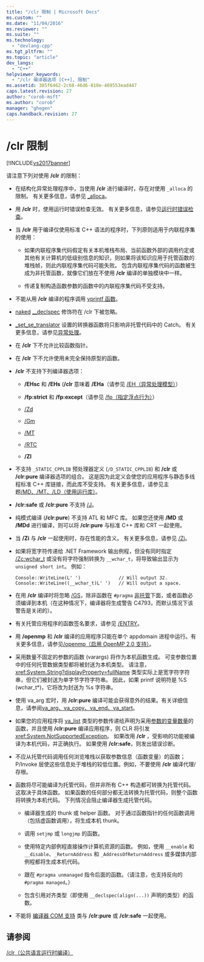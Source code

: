 ```yaml
---
title: "/clr 限制 | Microsoft Docs"
ms.custom: ""
ms.date: "11/04/2016"
ms.reviewer: ""
ms.suite: ""
ms.technology: 
  - "devlang-cpp"
ms.tgt_pltfrm: ""
ms.topic: "article"
dev_langs: 
  - "C++"
helpviewer_keywords: 
  - "/clr 编译器选项 [C++], 限制"
ms.assetid: 385f6462-2c68-46d6-810e-469553ead447
caps.latest.revision: 27
author: "corob-msft"
ms.author: "corob"
manager: "ghogen"
caps.handback.revision: 27
---
```

# /clr 限制
[!INCLUDE[vs2017banner](../../assembler/inline/includes/vs2017banner.md)]

请注意下列对使用 **\/clr** 的限制：  
  
-   在结构化异常处理程序中，当使用 **\/clr** 进行编译时，存在对使用 `_alloca` 的限制。  有关更多信息，请参见 [\_alloca](../../c-runtime-library/reference/alloca.md)。  
  
-   用 **\/clr** 时，使用运行时错误检查无效。  有关更多信息，请参见[运行时错误检查](../Topic/How%20to:%20Use%20Native%20Run-Time%20Checks.md)。  
  
-   当 **\/clr** 用于编译仅使用标准 C\+\+ 语法的程序时，下列原则适用于内联程序集的使用：  
  
    -   如果内联程序集代码假定有关本机堆栈布局、当前函数外部的调用约定或其他有关计算机的低级别信息的知识，则如果将该知识应用于托管函数的堆栈帧，则此内联程序集代码可能失败。  包含内联程序集代码的函数被生成为非托管函数，就像它们放在不使用 **\/clr** 编译的单独模块中一样。  
  
    -   传递复制构造函数参数的函数中的内联程序集代码不受支持。  
  
-   不能从用 **\/clr** 编译的程序调用 [vprintf 函数](../../c-runtime-library/vprintf-functions.md)。  
  
-   [naked](../../cpp/naked-cpp.md) [\_\_declspec](../../cpp/declspec.md) 修饰符在 \/clr 下被忽略。  
  
-   [\_set\_se\_translator](../../c-runtime-library/reference/set-se-translator.md) 设置的转换器函数将只影响非托管代码中的 Catch。  有关更多信息，请参见[异常处理](../../windows/exception-handling-cpp-component-extensions.md)。  
  
-   在 **\/clr** 下不允许比较函数指针。  
  
-   在 **\/clr** 下不允许使用未完全保持原型的函数。  
  
-   **\/clr** 不支持下列编译器选项：  
  
    -   **\/EHsc** 和 **\/EHs** \(**\/clr** 意味着 **\/EHa**（请参见 [\/EH（异常处理模型）](../../build/reference/eh-exception-handling-model.md)）  
  
    -   **\/fp:strict** 和 **\/fp:except**（请参见 [\/fp（指定浮点行为）](../../build/reference/fp-specify-floating-point-behavior.md)）  
  
    -   [\/Zd](../../build/reference/z7-zi-zi-debug-information-format.md)  
  
    -   [\/Gm](../../build/reference/gm-enable-minimal-rebuild.md)  
  
    -   [\/MT](../../build/reference/md-mt-ld-use-run-time-library.md)  
  
    -   [\/RTC](../../build/reference/rtc-run-time-error-checks.md)  
  
    -   **\/ZI**  
  
-   不支持 `_STATIC_CPPLIB` 预处理器定义 \(`/D_STATIC_CPPLIB`\) 和 **\/clr** 或 **\/clr:pure** 编译器选项的组合。  这是因为此定义会使您的应用程序与静态多线程标准 C\+\+ 库链接，而此库不受支持。  有关更多信息，请参见主题[\/MD、\/MT、\/LD（使用运行库）](../../build/reference/md-mt-ld-use-run-time-library.md)。  
  
-   **\/clr:safe** 或 **\/clr:pure** 不支持 [\/J](../../build/reference/j-default-char-type-is-unsigned.md)。  
  
-   纯模式编译 \(**\/clr:pure**\) 不支持 ATL 和 MFC 库。  如果您还使用 **\/MD** 或 **\/MDd** 进行编译，则可以将 **\/clr:pure** 与标准 C\+\+ 库和 CRT 一起使用。  
  
-   当 **\/Zi** 与 **\/clr** 一起使用时，存在性能的含义。  有关更多信息，请参见 [\/Zi](../../build/reference/z7-zi-zi-debug-information-format.md)。  
  
-   如果将宽字符传递给 .NET Framework 输出例程，但没有同时指定 [\/Zc:wchar\_t](../../build/reference/zc-wchar-t-wchar-t-is-native-type.md) 或没有将字符强制转换为 `__wchar_t`，将导致输出显示为 `unsigned short int`。  例如：  
  
    ```  
    Console::WriteLine(L' ')              // Will output 32.  
    Console::WriteLine((__wchar_t)L' ')   // Will output a space.  
    ```  
  
-   在用 **\/clr** 编译时将忽略 [\/GS](../../build/reference/gs-buffer-security-check.md)，除非函数在 `#pragma` [非托管](../../preprocessor/managed-unmanaged.md)下面，或者函数必须编译到本机（在这种情况下，编译器将生成警告 C4793，而默认情况下该警告是关闭的）。  
  
-   有关托管应用程序的函数签名要求，请参见 [\/ENTRY](../../build/reference/entry-entry-point-symbol.md)。  
  
-   用 **\/openmp** 和 **\/clr** 编译的应用程序只能在单个 appdomain 进程中运行。有关更多信息，请参见[\/openmp（启用 OpenMP 2.0 支持）](../../build/reference/openmp-enable-openmp-2-0-support.md)。  
  
-   采用数量不固定的参数的函数 \(varargs\) 将作为本机函数生成。  可变参数位置中的任何托管数据类型都将被封送为本机类型。  请注意，<xref:System.String?displayProperty=fullName> 类型实际上是宽字符字符串，但它们被封送为单字节字符字符串。  因此，如果 printf 说明符是 %S \(wchar\_t\*\)，它将改为封送为 %s 字符串。  
  
-   使用 va\_arg 宏时，用 **\/clr:pure** 编译可能会获得意外的结果。有关详细信息，请参阅[va\_arg、va\_copy、va\_end、va\_start](../../c-runtime-library/reference/va-arg-va-copy-va-end-va-start.md)。  
  
-   如果您的应用程序将 [va\_list](../../c-runtime-library/reference/va-arg-va-copy-va-end-va-start.md) 类型的参数传递给声明为采用[参数的变量数量](../../misc/variable-argument-lists.md)的函数，并且使用 **\/clr:pure** 编译应用程序，则 CLR 将引发 <xref:System.NotSupportedException>。  如果改用 **\/clr** ，受影响的功能被编译为本机代码，并正确执行。  如果使用 **\/clr:safe**，则发出错误诊断。  
  
-   不应从托管代码调用任何浏览堆栈以获取参数信息（函数变量）的函数；P\/Invoke 层使这些信息处于堆栈的较低位置。例如，不要使用 **\/clr** 编译代理\/存根。  
  
-   函数将尽可能编译为托管代码，但并非所有 C\+\+ 构造都可转换为托管代码。这取决于具体函数。  如果函数的任何部分都无法转换为托管代码，则整个函数将转换为本机代码。  下列情况会阻止编译器生成托管代码。  
  
    -   编译器生成的 thunk 或 helper 函数。  对于通过函数指针的任何函数调用（包括虚函数调用），将生成本机 thunk。  
  
    -   调用 `setjmp` 或 `longjmp` 的函数。  
  
    -   使用特定内部例程直接操作计算机资源的函数。  例如，使用 `__enable` 和 `__disable`、`_ReturnAddress` 和 `_AddressOfReturnAddress` 或多媒体内部例程都将生成本机代码。  
  
    -   跟在 `#pragma unmanaged` 指令后面的函数。（请注意，也支持反向的 `#pragma managed`。）  
  
    -   包含引用对齐类型（即使用 `__declspec(align(...))` 声明的类型）的函数。  
  
-   不能将 [编译器 COM 支持](../../cpp/compiler-com-support.md) 类与 **\/clr:pure** 或 **\/clr:safe** 一起使用。  
  
## 请参阅  
 [\/clr（公共语言运行时编译）](../../build/reference/clr-common-language-runtime-compilation.md)